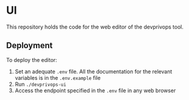# UI

This repository holds the code for the web editor of the devprivops tool.

## Deployment

To deploy the editor:

1. Set an adequate `.env` file. All the documentation for the relevant variables is in the `.env.example` file
2. Run `./devprivops-ui`
3. Access the endpoint specified in the `.env` file in any web browser
